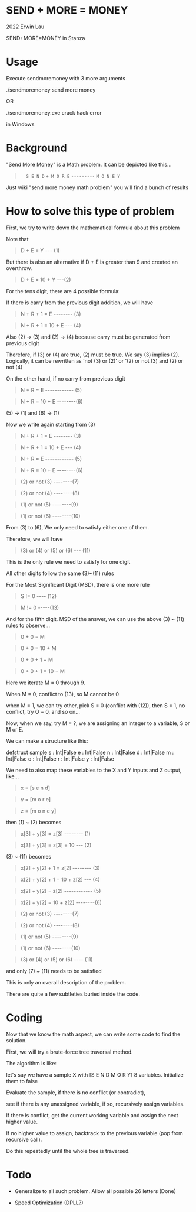# SEND + MORE = MONEY

2022 Erwin Lau

SEND+MORE=MONEY in Stanza

  

# Usage

Execute sendmoremoney with 3 more arguments

./sendmoremoney send more money

OR

./sendmoremoney.exe crack hack error

in Windows
  

# Background

"Send More Money" is a Math problem. It can be depicted like this...


> `   S E N D `
> ` + M O R E `
> ` --------- `
> ` M O N E Y `

Just wiki "send more money math problem" you will find a bunch of results

  

# How to solve this type of problem

First, we try to write down the mathematical formula about this problem

Note that

> D + E = Y --- (1)

But there is also an alternative if D + E is greater than 9 and created an overthrow.

> D + E = 10 + Y ---(2)

 For the tens digit, there are 4 possible formula:

If there is carry from the previous digit addition, we will have

> N + R + 1 = E -------- (3)

> N + R + 1 = 10 + E --- (4)

Also (2) -> (3) and (2) -> (4) because carry must be generated from previous digit

Therefore, if (3) or (4) are true, (2) must be true. We say (3) implies (2). Logically, it can be rewritten as 'not (3) or (2)' or '(2) or not (3) and (2) or not (4)

On the other hand, if no carry from previous digit

> N + R = E ------------ (5)

> N + R = 10 + E --------(6)

(5) -> (1) and (6) -> (1)


Now we write again starting from (3)

> N + R + 1 = E -------- (3)

> N + R + 1 = 10 + E --- (4)

> N + R = E ------------ (5)

> N + R = 10 + E --------(6)

> (2) or not (3) --------(7)

> (2) or not (4) --------(8)

> (1) or not (5) --------(9)

> (1) or not (6) --------(10)

From (3) to (6), We only need to satisfy either one of them.

Therefore, we will have

> (3) or (4) or (5) or (6) --- (11)

This is the only rule we need to satisfy for one digit

All other digits follow the same (3)~(11) rules

For the Most Significant Digit (MSD), there is one more rule

> S != 0 ---- (12)

> M != 0 -----(13)

And for the fifth digit. MSD of the answer, we can use the above (3) ~ (11) rules to observe...

> 0 + 0 = M

> 0 + 0 = 10 + M

> 0 + 0 + 1 = M

> 0 + 0 + 1 = 10 + M

Here we iterate M = 0 through 9.

When M = 0, conflict to (13), so M cannot be 0

when M = 1, we can try other, pick S = 0 (conflict with (12)), then S = 1, no conflict, try O = 0, and so on...

Now, when we say, try M = ?, we are assigning an integer to a variable, S or M or E.

We can make a structure like this:

   defstruct sample
	   s : Int|False
	   e : Int|False
	   n : Int|False
	   d : Int|False
	   m : Int|False
	   o : Int|False
	   r : Int|False
	   y : Int|False

We need to also map these variables to the X and Y inputs and Z output, like...

> x = [s e n d]

> y = [m o r e]

> z = [m o n e y]

then (1) ~ (2) becomes

> x[3] + y[3] = z[3] -------- (1)

> x[3] + y[3] = z[3] + 10 --- (2)

(3) ~ (11) becomes

> x[2] + y[2] + 1 = z[2] -------- (3)

> x[2] + y[2] + 1 = 10 + z[2] --- (4)

> x[2] + y[2] = z[2] ------------ (5)

> x[2] + y[2] = 10 + z[2] --------(6)

> (2) or not (3) --------(7)

> (2) or not (4) --------(8)

> (1) or not (5) --------(9)

> (1) or not (6) --------(10)

> (3) or (4) or (5) or (6) ---- (11)

and only (7) ~ (11) needs to be satisfied


This is only an overall description of the problem.

There are quite a few subtleties buried inside the code.

  

# Coding

  

Now that we know the math aspect, we can write some code to find the solution.

First, we will try a brute-force tree traversal method.

  

The algorithm is like:

let's say we have a sample X with [S E N D M O R Y] 8 variables. Initialize them to false

Evaluate the sample, if there is no conflict (or contradict),

see if there is any unassigned variable, if so, recursively assign variables.

If there is conflict, get the current working variable and assign the next higher value.

If no higher value to assign, backtrack to the previous variable (pop from recursive call).

Do this repeatedly until the whole tree is traversed.

  

# Todo

  

- Generalize to all such problem. Allow all possible 26 letters (Done)

- Speed Optimization (DPLL?)
